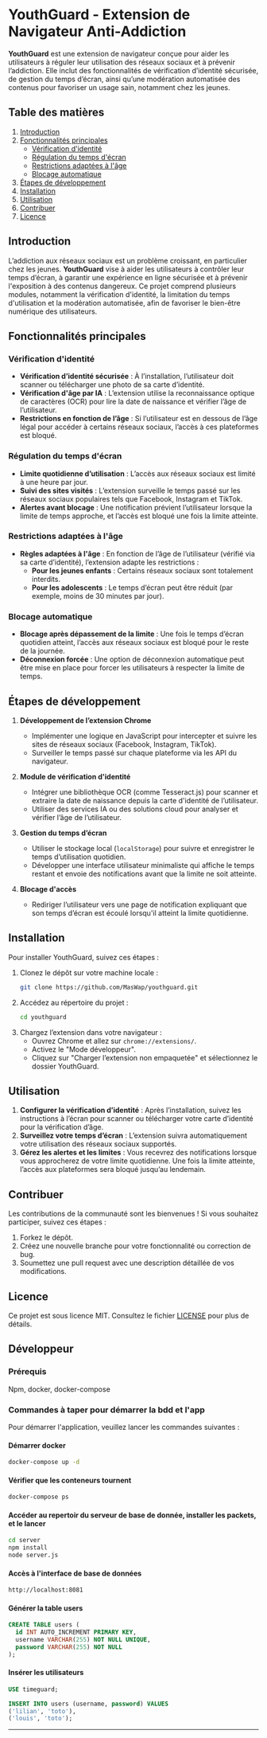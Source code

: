 # YouthGuard - Extension de Navigateur Anti-Addiction

**YouthGuard** est une extension de navigateur conçue pour aider les utilisateurs à réguler leur utilisation des réseaux sociaux et à prévenir l’addiction. Elle inclut des fonctionnalités de vérification d’identité sécurisée, de gestion du temps d’écran, ainsi qu’une modération automatisée des contenus pour favoriser un usage sain, notamment chez les jeunes.

## Table des matières
1. [Introduction](#introduction)
2. [Fonctionnalités principales](#fonctionnalités-principales)
   - [Vérification d'identité](#vérification-didentité)
   - [Régulation du temps d'écran](#régulation-du-temps-décran)
   - [Restrictions adaptées à l'âge](#restrictions-adaptées-à-lâge)
   - [Blocage automatique](#blocage-automatique)
3. [Étapes de développement](#étapes-de-développement)
4. [Installation](#installation)
5. [Utilisation](#utilisation)
6. [Contribuer](#contribuer)
7. [Licence](#licence)

## Introduction

L’addiction aux réseaux sociaux est un problème croissant, en particulier chez les jeunes. **YouthGuard** vise à aider les utilisateurs à contrôler leur temps d’écran, à garantir une expérience en ligne sécurisée et à prévenir l'exposition à des contenus dangereux. Ce projet comprend plusieurs modules, notamment la vérification d'identité, la limitation du temps d'utilisation et la modération automatisée, afin de favoriser le bien-être numérique des utilisateurs.

## Fonctionnalités principales

### Vérification d'identité
- **Vérification d’identité sécurisée** : À l’installation, l’utilisateur doit scanner ou télécharger une photo de sa carte d’identité.
- **Vérification d'âge par IA** : L’extension utilise la reconnaissance optique de caractères (OCR) pour lire la date de naissance et vérifier l’âge de l’utilisateur.
- **Restrictions en fonction de l’âge** : Si l’utilisateur est en dessous de l’âge légal pour accéder à certains réseaux sociaux, l’accès à ces plateformes est bloqué.

### Régulation du temps d'écran
- **Limite quotidienne d’utilisation** : L’accès aux réseaux sociaux est limité à une heure par jour.
- **Suivi des sites visités** : L’extension surveille le temps passé sur les réseaux sociaux populaires tels que Facebook, Instagram et TikTok.
- **Alertes avant blocage** : Une notification prévient l’utilisateur lorsque la limite de temps approche, et l’accès est bloqué une fois la limite atteinte.

### Restrictions adaptées à l'âge
- **Règles adaptées à l'âge** : En fonction de l’âge de l’utilisateur (vérifié via sa carte d’identité), l’extension adapte les restrictions :
  - **Pour les jeunes enfants** : Certains réseaux sociaux sont totalement interdits.
  - **Pour les adolescents** : Le temps d’écran peut être réduit (par exemple, moins de 30 minutes par jour).

### Blocage automatique
- **Blocage après dépassement de la limite** : Une fois le temps d’écran quotidien atteint, l’accès aux réseaux sociaux est bloqué pour le reste de la journée.
- **Déconnexion forcée** : Une option de déconnexion automatique peut être mise en place pour forcer les utilisateurs à respecter la limite de temps.

## Étapes de développement

1. **Développement de l’extension Chrome**
   - Implémenter une logique en JavaScript pour intercepter et suivre les sites de réseaux sociaux (Facebook, Instagram, TikTok).
   - Surveiller le temps passé sur chaque plateforme via les API du navigateur.

2. **Module de vérification d'identité**
   - Intégrer une bibliothèque OCR (comme Tesseract.js) pour scanner et extraire la date de naissance depuis la carte d'identité de l’utilisateur.
   - Utiliser des services IA ou des solutions cloud pour analyser et vérifier l’âge de l’utilisateur.

3. **Gestion du temps d’écran**
   - Utiliser le stockage local (`localStorage`) pour suivre et enregistrer le temps d’utilisation quotidien.
   - Développer une interface utilisateur minimaliste qui affiche le temps restant et envoie des notifications avant que la limite ne soit atteinte.

4. **Blocage d'accès**
   - Rediriger l’utilisateur vers une page de notification expliquant que son temps d’écran est écoulé lorsqu'il atteint la limite quotidienne.

## Installation

Pour installer YouthGuard, suivez ces étapes :
1. Clonez le dépôt sur votre machine locale :
   ```bash
   git clone https://github.com/MasWap/youthguard.git
   ```
2. Accédez au répertoire du projet :
   ```bash
   cd youthguard
   ```
3. Chargez l’extension dans votre navigateur :
   - Ouvrez Chrome et allez sur `chrome://extensions/`.
   - Activez le "Mode développeur".
   - Cliquez sur "Charger l’extension non empaquetée" et sélectionnez le dossier YouthGuard.

## Utilisation

1. **Configurer la vérification d’identité** : Après l’installation, suivez les instructions à l’écran pour scanner ou télécharger votre carte d’identité pour la vérification d’âge.
2. **Surveillez votre temps d’écran** : L’extension suivra automatiquement votre utilisation des réseaux sociaux supportés.
3. **Gérez les alertes et les limites** : Vous recevrez des notifications lorsque vous approcherez de votre limite quotidienne. Une fois la limite atteinte, l’accès aux plateformes sera bloqué jusqu’au lendemain.

## Contribuer

Les contributions de la communauté sont les bienvenues ! Si vous souhaitez participer, suivez ces étapes :
1. Forkez le dépôt.
2. Créez une nouvelle branche pour votre fonctionnalité ou correction de bug.
3. Soumettez une pull request avec une description détaillée de vos modifications.

## Licence

Ce projet est sous licence MIT. Consultez le fichier [LICENSE](LICENSE) pour plus de détails.

## Développeur

### Prérequis

Npm, docker, docker-compose

### Commandes à taper pour démarrer la bdd et l'app

Pour démarrer l'application, veuillez lancer les commandes suivantes :

#### Démarrer docker

```bash
docker-compose up -d
```

#### Vérifier que les conteneurs tournent

```bash
docker-compose ps
```

#### Accéder au repertoir du serveur de base de donnée, installer les packets, et le lancer

```bash
cd server
npm install
node server.js
```

#### Accès à l'interface de base de données

```bash
http://localhost:8081
```

#### Générer la table users

```sql
CREATE TABLE users (
  id INT AUTO_INCREMENT PRIMARY KEY,
  username VARCHAR(255) NOT NULL UNIQUE,
  password VARCHAR(255) NOT NULL
);
```

#### Insérer les utilisateurs

```sql
USE timeguard;

INSERT INTO users (username, password) VALUES
('lilian', 'toto'),
('louis', 'toto');
```

---